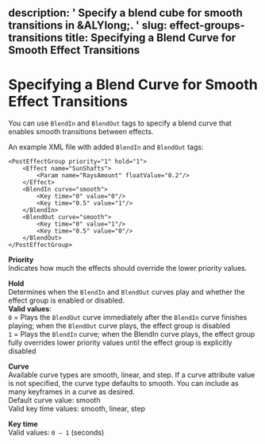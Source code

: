 description: ' Specify a blend cube for smooth transitions in &ALYlong;. '
slug: effect-groups-transitions
title: Specifying a Blend Curve for Smooth Effect Transitions
---
# Specifying a Blend Curve for Smooth Effect Transitions<a name="effect-groups-transitions"></a>

You can use `BlendIn` and `BlendOut` tags to specify a blend curve that enables smooth transitions between effects\.

An example XML file with added `BlendIn` and `BlendOut` tags:

```
<PostEffectGroup priority="1" hold="1">
    <Effect name="SunShafts">
        <Param name="RaysAmount" floatValue="0.2"/>
    </Effect>
    <BlendIn curve="smooth">
        <Key time="0" value="0"/>
        <Key time="0.5" value="1"/>
    </BlendIn>
    <BlendOut curve="smooth">
        <Key time="0" value="1"/>
        <Key time="0.5" value="0"/>
    </BlendOut>
</PostEffectGroup>
```

**Priority**  
Indicates how much the effects should override the lower priority values\.

**Hold**  
Determines when the `BlendIn` and `BlendOut` curves play and whether the effect group is enabled or disabled\.  
**Valid values**:   
`0` = Plays the `BlendOut` curve immediately after the `BlendIn` curve finishes playing; when the `BlendOut` curve plays, the effect group is disabled  
 `1` = Plays the `BlendIn` curve; when the BlendIn curve plays, the effect group fully overrides lower priority values until the effect group is explicitly disabled

**Curve**  
Available curve types are smooth, linear, and step\. If a curve attribute value is not specified, the curve type defaults to smooth\. You can include as many keyframes in a curve as desired\.  
Default curve value: smooth  
Valid key time values: smooth, linear, step

**Key time**  
Valid values: `0 – 1` \(seconds\)